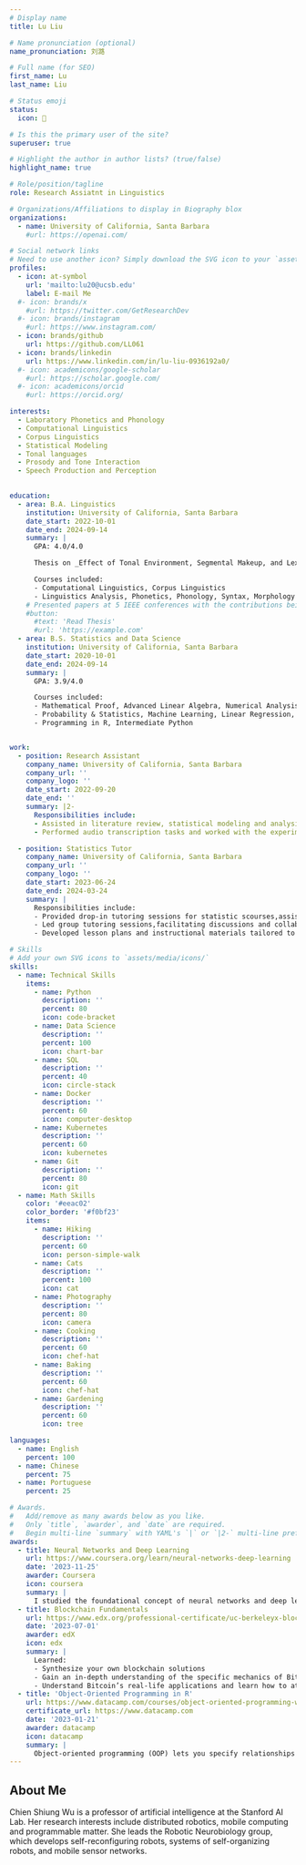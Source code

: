 ```yaml
---
# Display name
title: Lu Liu

# Name pronunciation (optional)
name_pronunciation: 刘潞

# Full name (for SEO)
first_name: Lu
last_name: Liu

# Status emoji
status:
  icon: 🎃

# Is this the primary user of the site?
superuser: true

# Highlight the author in author lists? (true/false)
highlight_name: true

# Role/position/tagline
role: Research Assiatnt in Linguistics 

# Organizations/Affiliations to display in Biography blox
organizations:
  - name: University of California, Santa Barbara
    #url: https://openai.com/

# Social network links
# Need to use another icon? Simply download the SVG icon to your `assets/media/icons/` folder.
profiles:
  - icon: at-symbol
    url: 'mailto:lu20@ucsb.edu'
    label: E-mail Me
  #- icon: brands/x
    #url: https://twitter.com/GetResearchDev
  #- icon: brands/instagram
    #url: https://www.instagram.com/
  - icon: brands/github
    url: https://github.com/LL061
  - icon: brands/linkedin
    url: https://www.linkedin.com/in/lu-liu-0936192a0/
  #- icon: academicons/google-scholar
    #url: https://scholar.google.com/
  #- icon: academicons/orcid
    #url: https://orcid.org/

interests:
  - Laboratory Phonetics and Phonology
  - Computational Linguistics
  - Corpus Linguistics 
  - Statistical Modeling
  - Tonal languages
  - Prosody and Tone Interaction
  - Speech Production and Perception
  

education:
  - area: B.A. Linguistics
    institution: University of California, Santa Barbara
    date_start: 2022-10-01
    date_end: 2024-09-14
    summary: |
      GPA: 4.0/4.0

      Thesis on _Effect of Tonal Environment, Segmental Makeup, and Lexical Frequency on Tonal Coarticulation in Cantonese_. Supervised by Prof Matthew Gordon and Prof Stefan Th. Gries. 

      Courses included:
      - Computational Linguistics, Corpus Linguistics
      - Linguistics Analysis, Phonetics, Phonology, Syntax, Morphology
    # Presented papers at 5 IEEE conferences with the contributions being published in 2 Springer journals.
    #button:
      #text: 'Read Thesis'
      #url: 'https://example.com'
  - area: B.S. Statistics and Data Science 
    institution: University of California, Santa Barbara
    date_start: 2020-10-01
    date_end: 2024-09-14
    summary: |
      GPA: 3.9/4.0

      Courses included:
      - Mathematical Proof, Advanced Linear Algebra, Numerical Analysis
      - Probability & Statistics, Machine Learning, Linear Regression, Stochastic Process, Time Series
      - Programming in R, Intermediate Python


work:
  - position: Research Assistant
    company_name: University of California, Santa Barbara
    company_url: ''
    company_logo: ''
    date_start: 2022-09-20
    date_end: ''
    summary: |2-
      Responsibilities include:
      - Assisted in literature review, statistical modeling and analysis for various projects
      - Performed audio transcription tasks and worked with the experimental participants if needed

  - position: Statistics Tutor
    company_name: University of California, Santa Barbara
    company_url: ''
    company_logo: ''
    date_start: 2023-06-24
    date_end: 2024-03-24
    summary: |
      Responsibilities include:
      - Provided drop-in tutoring sessions for statistic scourses,assisting students with understanding and applying statistical concepts.
      - Led group tutoring sessions,facilitating discussions and collaborative learning among students.
      - Developed lesson plans and instructional materials tailored to individual student needs.

# Skills
# Add your own SVG icons to `assets/media/icons/`
skills:
  - name: Technical Skills
    items:
      - name: Python
        description: ''
        percent: 80
        icon: code-bracket
      - name: Data Science
        description: ''
        percent: 100
        icon: chart-bar
      - name: SQL
        description: ''
        percent: 40
        icon: circle-stack
      - name: Docker
        description: ''
        percent: 60
        icon: computer-desktop
      - name: Kubernetes
        description: ''
        percent: 60
        icon: kubernetes
      - name: Git
        description: ''
        percent: 80
        icon: git
  - name: Math Skills
    color: '#eeac02'
    color_border: '#f0bf23'
    items:
      - name: Hiking
        description: ''
        percent: 60
        icon: person-simple-walk
      - name: Cats
        description: ''
        percent: 100
        icon: cat
      - name: Photography
        description: ''
        percent: 80
        icon: camera
      - name: Cooking
        description: ''
        percent: 60
        icon: chef-hat
      - name: Baking
        description: ''
        percent: 60
        icon: chef-hat
      - name: Gardening
        description: ''
        percent: 60
        icon: tree

languages:
  - name: English
    percent: 100
  - name: Chinese
    percent: 75
  - name: Portuguese
    percent: 25

# Awards.
#   Add/remove as many awards below as you like.
#   Only `title`, `awarder`, and `date` are required.
#   Begin multi-line `summary` with YAML's `|` or `|2-` multi-line prefix and indent 2 spaces below.
awards:
  - title: Neural Networks and Deep Learning
    url: https://www.coursera.org/learn/neural-networks-deep-learning
    date: '2023-11-25'
    awarder: Coursera
    icon: coursera
    summary: |
      I studied the foundational concept of neural networks and deep learning. By the end, I was familiar with the significant technological trends driving the rise of deep learning; build, train, and apply fully connected deep neural networks; implement efficient (vectorized) neural networks; identify key parameters in a neural network’s architecture; and apply deep learning to your own applications.
  - title: Blockchain Fundamentals
    url: https://www.edx.org/professional-certificate/uc-berkeleyx-blockchain-fundamentals
    date: '2023-07-01'
    awarder: edX
    icon: edx
    summary: |
      Learned:
      - Synthesize your own blockchain solutions
      - Gain an in-depth understanding of the specific mechanics of Bitcoin
      - Understand Bitcoin’s real-life applications and learn how to attack and destroy Bitcoin, Ethereum, smart contracts and Dapps, and alternatives to Bitcoin’s Proof-of-Work consensus algorithm
  - title: 'Object-Oriented Programming in R'
    url: https://www.datacamp.com/courses/object-oriented-programming-with-s3-and-r6-in-r
    certificate_url: https://www.datacamp.com
    date: '2023-01-21'
    awarder: datacamp
    icon: datacamp
    summary: |
      Object-oriented programming (OOP) lets you specify relationships between functions and the objects that they can act on, helping you manage complexity in your code. This is an intermediate level course, providing an introduction to OOP, using the S3 and R6 systems. S3 is a great day-to-day R programming tool that simplifies some of the functions that you write. R6 is especially useful for industry-specific analyses, working with web APIs, and building GUIs.
---
```


## About Me

Chien Shiung Wu is a professor of artificial intelligence at the Stanford AI Lab. Her research interests include distributed robotics, mobile computing and programmable matter. She leads the Robotic Neurobiology group, which develops self-reconfiguring robots, systems of self-organizing robots, and mobile sensor networks.

